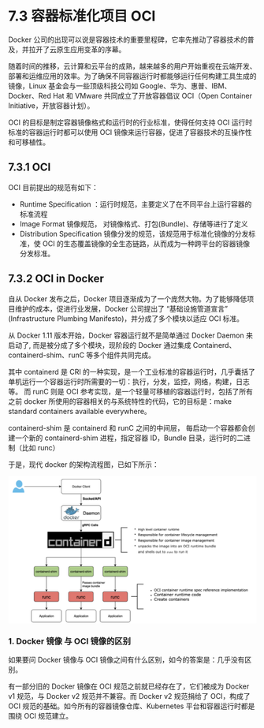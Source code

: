 # 7.3 容器标准化项目 OCI

Docker 公司的出现可以说是容器技术的重要里程碑，它率先推动了容器技术的普及，并拉开了云原生应用变革的序幕。

随着时间的推移，云计算和云平台的成熟，越来越多的用户开始重视在云端开发、部署和运维应用的效率。为了确保不同容器运行时都能够运行任何构建工具生成的镜像，Linux 基金会与一些顶级科技公司如 Google、华为、惠普、IBM、Docker、Red Hat 和 VMware 共同成立了开放容器倡议 OCI（Open Container Initiative，开放容器计划）。

OCI 的目标是制定容器镜像格式和运行时的行业标准，使得任何支持 OCI 运行时标准的容器运行时都可以使用 OCI 镜像来运行容器，促进了容器技术的互操作性和可移植性。


## 7.3.1 OCI

OCI 目前提出的规范有如下：

- Runtime Specification	：运行时规范，主要定义了在不同平台上运行容器的标准流程
- Image Format 镜像规范， 对镜像格式、打包(Bundle)、存储等进行了定义
- Distribution Specification 镜像分发的规范，该规范用于标准化镜像的分发标准，使 OCI 的生态覆盖镜像的全生态链路，从而成为一种跨平台的容器镜像分发标准。


## 7.3.2 OCI in Docker

自从 Docker 发布之后，Docker 项目逐渐成为了一个庞然大物。为了能够降低项目维护的成本，促进行业发展，Docker 公司提出了 “基础设施管道宣言” (Infrastructure Plumbing Manifesto)，并分成了多个模块以适应 OCI 标准。

从 Docker 1.11 版本开始，Docker 容器运行就不是简单通过 Docker Daemon 来启动了, 而是被分成了多个模块，现阶段的 Docker 通过集成 Containerd、containerd-shim、runC 等多个组件共同完成。

其中 containerd 是 CRI 的一种实现，是一个工业标准的容器运行时，几乎囊括了单机运行一个容器运行时所需要的一切：执行，分发，监控，网络，构建，日志等。 而 runC 则是 OCI 参考实现，是一个轻量可移植的容器运行时，包括了所有之前 docker 所使用的容器相关的与系统特性的代码，它的目标是：make standard containers available everywhere。

containerd-shim 是 containerd 和 runC 之间的中间层， 每启动一个容器都会创建一个新的 containerd-shim 进程，指定容器 ID，Bundle 目录，运行时的二进制（比如 runc）


于是，现代 docker 的架构流程图，已如下所示：

<div  align="center">
	<img src="../assets/docker-arc.png" width = "550"  align=center />
</div>


### 1. Docker 镜像 与 OCI 镜像的区别

如果要问 Docker 镜像与 OCI 镜像之间有什么区别，如今的答案是：几乎没有区别。

有一部分旧的 Docker 镜像在 OCI 规范之前就已经存在了，它们被成为 Docker v1 规范，与 Docker v2 规范并不兼容。而 Docker v2 规范捐给了 OCI，构成了 OCI 规范的基础。如今所有的容器镜像仓库、Kubernetes 平台和容器运行时都是围绕 OCI 规范建立。
